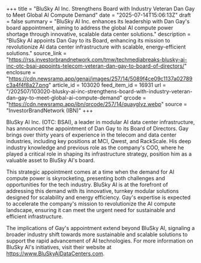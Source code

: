 +++
title = "BluSky AI Inc. Strengthens Board with Industry Veteran Dan Gay to Meet Global AI Compute Demand"
date = "2025-07-14T15:06:13Z"
draft = false
summary = "BluSky AI Inc. enhances its leadership with Dan Gay's board appointment, aiming to address the global AI compute power shortage through innovative, scalable data center solutions."
description = "BluSky AI appoints Dan Gay to its Board, enhancing its mission to revolutionize AI data center infrastructure with scalable, energy-efficient solutions."
source_link = "https://rss.investorbrandnetwork.com/tmw/techmediabreaks-blusky-ai-inc-otc-bsai-appoints-telecom-veteran-dan-gay-to-board-of-directors/"
enclosure = "https://cdn.newsramp.app/genai/images/257/14/5089f4ce09c1137a02789c3a4f4f8a27.png"
article_id = 103020
feed_item_id = 16931
url = "/202507/103020-blusky-ai-inc-strengthens-board-with-industry-veteran-dan-gay-to-meet-global-ai-compute-demand"
qrcode = "https://cdn.newsramp.app/ibn/qrcode/257/14/quaygIvz.webp"
source = "InvestorBrandNetwork (IBN)"
+++

<p>BluSky AI Inc. (OTC: BSAI), a leader in modular AI data center infrastructure, has announced the appointment of Dan Gay to its Board of Directors. Gay brings over thirty years of experience in the telecom and data center industries, including key positions at MCI, Qwest, and RackScale. His deep industry knowledge and previous role as the company's COO, where he played a critical role in shaping its infrastructure strategy, position him as a valuable asset to BluSky AI's board.</p><p>This strategic appointment comes at a time when the demand for AI compute power is skyrocketing, presenting both challenges and opportunities for the tech industry. BluSky AI is at the forefront of addressing this demand with its innovative, turnkey modular solutions designed for scalability and energy efficiency. Gay's expertise is expected to accelerate the company's mission to revolutionize the AI compute landscape, ensuring it can meet the urgent need for sustainable and efficient infrastructure.</p><p>The implications of Gay's appointment extend beyond BluSky AI, signaling a broader industry shift towards more sustainable and scalable solutions to support the rapid advancement of AI technologies. For more information on BluSky AI's initiatives, visit their website at <a href='https://www.BluSkyAIDataCenters.com' rel='nofollow' target='_blank'>https://www.BluSkyAIDataCenters.com</a>.</p>